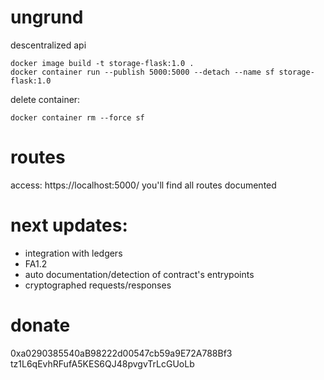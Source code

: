 # ungrund

descentralized api

```
docker image build -t storage-flask:1.0 .
docker container run --publish 5000:5000 --detach --name sf storage-flask:1.0
```

delete container:
```
docker container rm --force sf
```

# routes

access: https://localhost:5000/
you'll find all routes documented

# next updates:


- integration with ledgers
- FA1.2
- auto documentation/detection of contract's entrypoints
- cryptographed requests/responses

# donate
0xa0290385540aB98222d00547cb59a9E72A788Bf3
tz1L6qEvhRFufA5KES6QJ48pvgvTrLcGUoLb 
